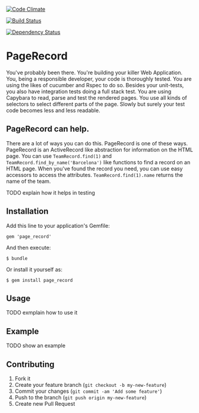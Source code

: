 [![Code Climate](https://codeclimate.com/github/appdrones/page_record.png)](https://codeclimate.com/github/appdrones/page_record)

[![Build Status](https://travis-ci.org/appdrones/page_record.png)](https://travis-ci.org/appdrones/page_record)

[![Dependency Status](https://gemnasium.com/appdrones/page_record.png)](https://gemnasium.com/appdrones/page_record)
# PageRecord

You've probably been there. You're building your killer Web Application. You, being a responsible developer, your code is thoroughly tested. You are using the likes of cucumber and Rspec to do so. Besides your unit-tests, you also have integration tests doing a full stack test. You are using Capybara to read, parse and test the rendered pages. You use all kinds of selectors to select different parts of the page. Slowly but surely your test code becomes less and less readable.

## PageRecord can help.
There are a lot of ways you can do this. PageRecord is one of these ways. PageRecord is an ActiveRecord like abstraction for information on the HTML page. You can use `TeamRecord.find(1)` and `TeamRecord.find_by_name('Barcelona')` like functions to find a record on an HTML page. When you've found the record you need, you can use easy accessors to access the attributes. `TeamRecord.find(1).name` returns the name of the team.


TODO explain how it helps in testing

## Installation

Add this line to your application's Gemfile:

    gem 'page_record'

And then execute:

    $ bundle

Or install it yourself as:

    $ gem install page_record

## Usage

TODO exmplain how to use it

## Example

TODO show an example

## Contributing

1. Fork it
2. Create your feature branch (`git checkout -b my-new-feature`)
3. Commit your changes (`git commit -am 'Add some feature'`)
4. Push to the branch (`git push origin my-new-feature`)
5. Create new Pull Request
